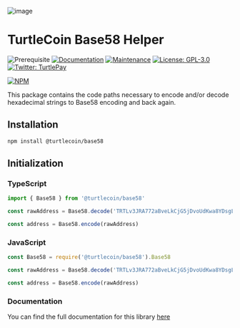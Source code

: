 ![image](https://user-images.githubusercontent.com/34389545/35821974-62e0e25c-0a70-11e8-87dd-2cfffeb6ed47.png)

# TurtleCoin Base58 Helper

![Prerequisite](https://img.shields.io/badge/node-%3E%3D12-blue.svg) [![Documentation](https://img.shields.io/badge/documentation-yes-brightgreen.svg)](https://github.com/TurtleCoin/node-turtlecoin-base58#readme) [![Maintenance](https://img.shields.io/badge/Maintained%3F-yes-green.svg)](https://github.com/TurtleCoin/node-turtlecoin-base58/graphs/commit-activity) [![License: GPL-3.0](https://img.shields.io/badge/License-GPL--3.0-yellow.svg)](https://github.com/TurtleCoin/node-turtlecoin-base58/blob/master/LICENSE) [![Twitter: TurtlePay](https://img.shields.io/twitter/follow/_TurtleCoin.svg?style=social)](https://twitter.com/_TurtleCoin)

[![NPM](https://nodeico.herokuapp.com/@turtlecoin/base58.svg)](https://npmjs.com/package/@turtlecoin/base58)

This package contains the code paths necessary to encode and/or decode hexadecimal strings to Base58 encoding and back again.

## Installation

```bash
npm install @turtlecoin/base58
```

## Initialization

### TypeScript

```typescript
import { Base58 } from '@turtlecoin/base58'

const rawAddress = Base58.decode('TRTLv3JRA772aBveLkCjG5jDvoUdKwa8YDsgLxCczL1oPei42XAMLE5QLRHM2c8oo5WbwLiB5ky7mDP7WGB53Jnp2ygHEomu3qa')

const address = Base58.encode(rawAddress)
```

### JavaScript

```javascript
const Base58 = require('@turtlecoin/base58').Base58

const rawAddress = Base58.decode('TRTLv3JRA772aBveLkCjG5jDvoUdKwa8YDsgLxCczL1oPei42XAMLE5QLRHM2c8oo5WbwLiB5ky7mDP7WGB53Jnp2ygHEomu3qa')

const address = Base58.encode(rawAddress)
```

### Documentation

You can find the full documentation for this library [here](https://base58.turtlecoin.dev)
